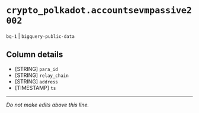 # `crypto_polkadot.accountsevmpassive2002`
`bq-1` | `bigquery-public-data`

## Column details
* [STRING]    `para_id`
* [STRING]    `relay_chain`
* [STRING]    `address`
* [TIMESTAMP] `ts`

-------------------------------------------------------------------------------
*Do not make edits above this line.*
